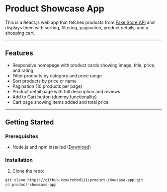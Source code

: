 # Product Showcase App

This is a React.js web app that fetches products from [Fake Store API](https://fakestoreapi.com/) and displays them with sorting, filtering, pagination, product details, and a shopping cart.

---

## Features

- Responsive homepage with product cards showing image, title, price, and rating
- Filter products by category and price range
- Sort products by price or name
- Pagination (10 products per page)
- Product detail page with full description and reviews
- Add to Cart button (dummy functionality)
- Cart page showing items added and total price

---

## Getting Started

### Prerequisites

- Node.js and npm installed ([Download](https://nodejs.org/))

### Installation

1. Clone the repo:

```bash
git clone https://github.com/rohbd111/product-showcase-app.git
cd product-showcase-app
